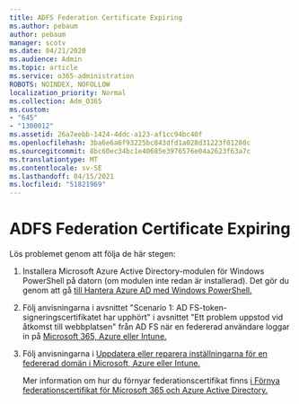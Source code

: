 ```yaml
---
title: ADFS Federation Certificate Expiring
ms.author: pebaum
author: pebaum
manager: scotv
ms.date: 04/21/2020
ms.audience: Admin
ms.topic: article
ms.service: o365-administration
ROBOTS: NOINDEX, NOFOLLOW
localization_priority: Normal
ms.collection: Adm_O365
ms.custom:
- "645"
- "1300012"
ms.assetid: 26a7eebb-1424-4ddc-a123-af1cc94bc40f
ms.openlocfilehash: 3ba6e6a6f93225bc843dfd1a028d31223f01280c
ms.sourcegitcommit: 8bc60ec34bc1e40685e3976576e04a2623f63a7c
ms.translationtype: MT
ms.contentlocale: sv-SE
ms.lasthandoff: 04/15/2021
ms.locfileid: "51821969"
---
```

# <a name="adfs-federation-certificate-expiring"></a>ADFS Federation Certificate Expiring

Lös problemet genom att följa de här stegen:
  
1. Installera Microsoft Azure Active Directory-modulen för Windows PowerShell på datorn (om modulen inte redan är installerad). Det gör du genom att gå [till Hantera Azure AD med Windows PowerShell.](https://aka.ms/aadposh)

2. Följ anvisningarna i avsnittet "Scenario 1: AD FS-token-signeringscertifikatet har upphört" i avsnittet "Ett problem uppstod vid åtkomst till webbplatsen" från AD FS när en federerad användare loggar in på [Microsoft 365, Azure eller Intune.](https://support.microsoft.com/help/2713898/there-was-a-problem-accessing-the-site-error-from-ad-fs-when-a-federat)

3. Följ anvisningarna i [Uppdatera eller reparera inställningarna för en federerad domän i Microsoft, Azure eller Intune.](https://docs.microsoft.com/office365/troubleshoot/security/update-federated-domain-office-365)

    Mer information om hur du förnyar federationscertifikat finns [i Förnya federationscertifikat för Microsoft 365 och Azure Active Directory.](https://docs.microsoft.com/azure/active-directory/connect/active-directory-aadconnect-o365-certs)
